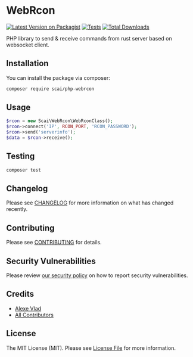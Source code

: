 # WebRcon

[![Latest Version on Packagist](https://img.shields.io/packagist/v/scai/php-webrcon.svg?style=flat-square)](https://packagist.org/packages/scai/php-webrcon)
[![Tests](https://github.com/alexevladgabriel/php-webrcon/actions/workflows/run-tests.yml/badge.svg?branch=main)](https://github.com/alexevladgabriel/php-webrcon/actions/workflows/run-tests.yml)
[![Total Downloads](https://img.shields.io/packagist/dt/scai/php-webrcon.svg?style=flat-square)](https://packagist.org/packages/scai/php-webrcon)

PHP library to send & receive commands from rust server based on websocket client.

## Installation

You can install the package via composer:

```bash
composer require scai/php-webrcon
```

## Usage

```php
$rcon = new Scai\WebRcon\WebRconClass();
$rcon->connect('IP', RCON_PORT, 'RCON_PASSWORD');
$rcon->send('serverinfo');
$data = $rcon->receive();
```

## Testing

```bash
composer test
```

## Changelog

Please see [CHANGELOG](CHANGELOG.md) for more information on what has changed recently.

## Contributing

Please see [CONTRIBUTING](.github/CONTRIBUTING.md) for details.

## Security Vulnerabilities

Please review [our security policy](../../security/policy) on how to report security vulnerabilities.

## Credits

- [Alexe Vlad](https://github.com/alexevladgabriel)
- [All Contributors](../../contributors)

## License

The MIT License (MIT). Please see [License File](LICENSE.md) for more information.
